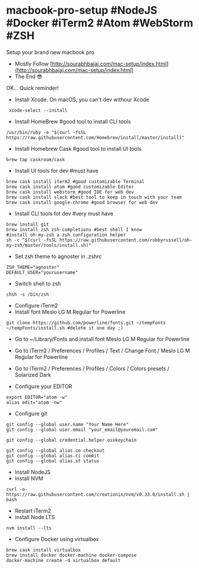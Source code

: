 # macbook-pro-setup #NodeJS #Docker #iTerm2 #Atom #WebStorm #ZSH
Setup your brand new macbook pro

* Mostly Follow [http://sourabhbajaj.com/mac-setup/index.html](http://sourabhbajaj.com/mac-setup/index.html)
* The End 😎

OK... Quick reminder!

* Install Xcode. On macOS, you can't dev withour Xcode 

```
 xcode-select --install
```

* Install HomeBrew #good tool to install CLI tools

```
/usr/bin/ruby -e "$(curl -fsSL https://raw.githubusercontent.com/Homebrew/install/master/install)"
```

* Install Homebrew Cask #good tool to install UI tools

```
brew tap caskroom/cask
```

* Install UI tools for dev #must have 

```
brew cask install iterm2 #good customizable Terminal
brew cask install atom #good customizable Editor
brew cask install webstorm #good IDE for web dev
brew cask install slack #best tool to keep in touch with your team
brew cask install google-chrome #good browser for web dev
```

* Install CLI tools fot dev #very must have

```
brew install git
brew install zsh zsh-completions #best shell I know
#install oh-my-zsh a zsh configuration helper
sh -c "$(curl -fsSL https://raw.githubusercontent.com/robbyrussell/oh-my-zsh/master/tools/install.sh)"
```

* Set zsh theme to agnoster in .zshrc

```
ZSH_THEME="agnoster"
DEFAULT_USER="yourusername"
```

* Switch shell to zsh

```
chsh -s /bin/zsh
```

* Configure iTerm2
 * Install font Meslo LG M Regular for Powerline
 
  ```
  git clone https://github.com/powerline/fonts.git ~/tempFonts
  ~/tempFonts/install.sh #delete it one day ;)
  ```

 * Go to ~/Library/Fonts and install font Meslo LG M Regular for Powerline
 * Go to iTerm2 / Preferences / Profiles / Text / Change Font / Meslo LG M Regular for Powerline
 * Go to iTerm2 / Preferences / Profiles / Colors / Colors presets / Solarized Dark

* Configure your EDITOR

```
export EDITOR="atom -w"
alias edit="atom -nw"
```

* Configure git

```
git config --global user.name "Your Name Here"
git config --global user.email "your_email@youremail.com"

git config --global credential.helper osxkeychain

git config --global alias.co checkout
git config --global alias.ci commit
git config --global alias.st status
```

* Install NodeJS
 * Install NVM

```
curl -o- https://raw.githubusercontent.com/creationix/nvm/v0.33.0/install.sh | bash
```
 
 * Restart iTerm2
 * Install Node LTS
 
```
nvm install --lts
```

* Configure Docker using virtualbox

```
brew cask install virtualbox
brew install docker docker-machine docker-compose
docker-machine create -d virtualbox default
```
